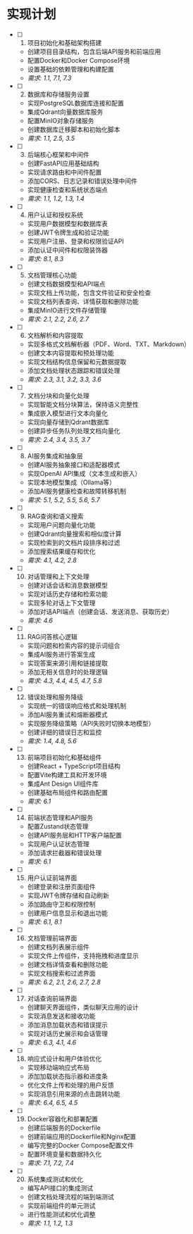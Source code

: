 # 实现计划

- [ ] 1. 项目初始化和基础架构搭建
  - 创建项目目录结构，包含后端API服务和前端应用
  - 配置Docker和Docker Compose环境
  - 设置基础的依赖管理和构建配置
  - _需求: 1.1, 7.1, 7.3_

- [ ] 2. 数据库和存储服务设置
  - 实现PostgreSQL数据库连接和配置
  - 集成Qdrant向量数据库服务
  - 配置MinIO对象存储服务
  - 创建数据库迁移脚本和初始化脚本
  - _需求: 1.1, 2.5, 3.5_

- [ ] 3. 后端核心框架和中间件
  - 创建FastAPI应用基础结构
  - 实现请求路由和中间件配置
  - 添加CORS、日志记录和错误处理中间件
  - 实现健康检查和系统状态端点
  - _需求: 1.1, 1.2, 1.3, 1.4_

- [ ] 4. 用户认证和授权系统
  - 实现用户数据模型和数据库表
  - 创建JWT令牌生成和验证功能
  - 实现用户注册、登录和权限验证API
  - 添加认证中间件和权限装饰器
  - _需求: 8.1, 8.3_

- [ ] 5. 文档管理核心功能
  - 创建文档数据模型和API端点
  - 实现文档上传功能，包含文件验证和安全检查
  - 实现文档列表查询、详情获取和删除功能
  - 集成MinIO进行文件存储管理
  - _需求: 2.1, 2.2, 2.6, 2.7_

- [ ] 6. 文档解析和内容提取
  - 实现多格式文档解析器（PDF、Word、TXT、Markdown）
  - 创建文本内容提取和预处理功能
  - 实现文档结构信息保留和元数据提取
  - 添加文档处理状态跟踪和错误处理
  - _需求: 2.3, 3.1, 3.2, 3.3, 3.6_

- [ ] 7. 文档分块和向量化处理
  - 实现智能文档分块算法，保持语义完整性
  - 集成嵌入模型进行文本向量化
  - 实现向量存储到Qdrant数据库
  - 创建异步任务队列处理文档向量化
  - _需求: 2.4, 3.4, 3.5, 3.7_

- [ ] 8. AI服务集成和抽象层
  - 创建AI服务抽象接口和适配器模式
  - 实现OpenAI API集成（文本生成和嵌入）
  - 实现本地模型集成（Ollama等）
  - 添加AI服务健康检查和故障转移机制
  - _需求: 5.1, 5.2, 5.5, 5.6, 5.7_

- [ ] 9. RAG查询和语义搜索
  - 实现用户问题向量化功能
  - 创建Qdrant向量搜索和相似度计算
  - 实现检索到的文档片段排序和过滤
  - 添加搜索结果缓存和优化
  - _需求: 4.1, 4.2, 2.8_

- [ ] 10. 对话管理和上下文处理
  - 创建对话会话和消息数据模型
  - 实现对话历史存储和检索功能
  - 实现多轮对话上下文管理
  - 添加对话API端点（创建会话、发送消息、获取历史）
  - _需求: 4.6_

- [ ] 11. RAG问答核心逻辑
  - 实现问题和检索内容的提示词组合
  - 集成AI服务进行答案生成
  - 实现答案来源引用和链接提取
  - 添加无相关信息时的处理逻辑
  - _需求: 4.3, 4.4, 4.5, 4.7, 5.8_

- [ ] 12. 错误处理和服务降级
  - 实现统一的错误响应格式和处理机制
  - 添加AI服务重试和熔断器模式
  - 实现服务降级策略（API失败时切换本地模型）
  - 创建详细的错误日志和监控
  - _需求: 1.4, 4.8, 5.6_

- [ ] 13. 前端项目初始化和基础组件
  - 创建React + TypeScript项目结构
  - 配置Vite构建工具和开发环境
  - 集成Ant Design UI组件库
  - 创建基础布局组件和路由配置
  - _需求: 6.1_

- [ ] 14. 前端状态管理和API服务
  - 配置Zustand状态管理
  - 创建API服务层和HTTP客户端配置
  - 实现用户认证状态管理
  - 添加请求拦截器和错误处理
  - _需求: 6.1_

- [ ] 15. 用户认证前端界面
  - 创建登录和注册页面组件
  - 实现JWT令牌存储和自动刷新
  - 添加路由守卫和权限控制
  - 创建用户信息显示和退出功能
  - _需求: 6.1, 8.1_

- [ ] 16. 文档管理前端界面
  - 创建文档列表展示组件
  - 实现文件上传组件，支持拖拽和进度显示
  - 创建文档详情查看和删除功能
  - 实现文档搜索和过滤界面
  - _需求: 6.2, 2.1, 2.6, 2.7, 2.8_

- [ ] 17. 对话查询前端界面
  - 创建聊天界面组件，类似聊天应用的设计
  - 实现消息发送和接收功能
  - 添加消息加载状态和错误提示
  - 实现对话历史展示和会话管理
  - _需求: 6.3, 4.1, 4.6_

- [ ] 18. 响应式设计和用户体验优化
  - 实现移动端响应式布局
  - 添加加载状态指示器和进度条
  - 优化文件上传和处理的用户反馈
  - 实现消息引用来源的点击跳转功能
  - _需求: 6.4, 6.5, 4.5_

- [ ] 19. Docker容器化和部署配置
  - 创建后端服务的Dockerfile
  - 创建前端应用的Dockerfile和Nginx配置
  - 编写完整的Docker Compose配置文件
  - 配置环境变量和数据持久化
  - _需求: 7.1, 7.2, 7.4_

- [ ] 20. 系统集成测试和优化
  - 编写API接口的集成测试
  - 创建文档处理流程的端到端测试
  - 实现前端组件的单元测试
  - 进行性能测试和优化调整
  - _需求: 1.1, 1.2, 1.3_